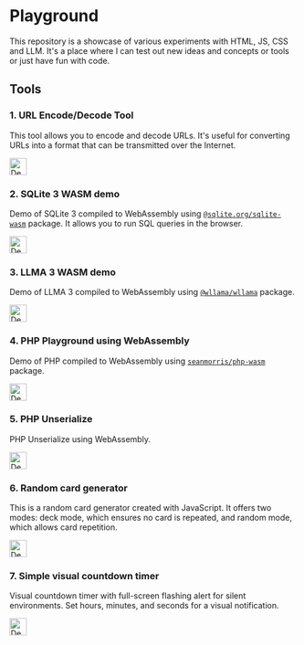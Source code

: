 # Playground
This repository is a showcase of various experiments with HTML, JS, CSS and LLM. It's a place where I can test out new ideas and concepts or tools or just have fun with code.

## Tools

### 1. URL Encode/Decode Tool

This tool allows you to encode and decode URLs. It's useful for converting URLs into a format that can be transmitted over the Internet.

[<img src="https://img.shields.io/badge/DEMO-Try%20it%20out!-blue?style=for-the-badge&logo=github" alt="Demo Button" height="30"/>](https://tools.utkarshpatel.com/url-encode-decode.html)

### 2. SQLite 3 WASM demo

Demo of SQLite 3 compiled to WebAssembly using [`@sqlite.org/sqlite-wasm`](https://github.com/sqlite/sqlite-wasm) package. It allows you to run SQL queries in the browser.

[<img src="https://img.shields.io/badge/DEMO-Try%20it%20out!-blue?style=for-the-badge&logo=github" alt="Demo Button" height="30"/>](https://tools.utkarshpatel.com/sqlite3-wasm-demo.html)

### 3. LLMA 3 WASM demo
Demo of LLMA 3 compiled to WebAssembly using [`@wllama/wllama`](https://github.com/ngxson/wllama) package.

[<img src="https://img.shields.io/badge/DEMO-Try%20it%20out!-blue?style=for-the-badge&logo=github" alt="Demo Button" height="30"/>](https://tools.utkarshpatel.com/llama-3-wasm.html)

### 4. PHP Playground using WebAssembly

Demo of PHP compiled to WebAssembly using [`seanmorris/php-wasm`](https://github.com/seanmorris/php-wasm/) package.

[<img src="https://img.shields.io/badge/DEMO-Try%20it%20out!-blue?style=for-the-badge&logo=github" alt="Demo Button" height="30"/>](https://tools.utkarshpatel.com/wasm-php.html)

### 5. PHP Unserialize

PHP Unserialize using WebAssembly.

[<img src="https://img.shields.io/badge/DEMO-Try%20it%20out!-blue?style=for-the-badge&logo=github" alt="Demo Button" height="30"/>](https://tools.utkarshpatel.com/php-unserialize.html)

### 6. Random card generator

This is a random card generator created with JavaScript. It offers two modes: deck mode, which ensures no card is repeated, and random mode, which allows card repetition.

[<img src="https://img.shields.io/badge/DEMO-Try%20it%20out!-blue?style=for-the-badge&logo=github" alt="Demo Button" height="30"/>](https://tools.utkarshpatel.com/random-card.html)


### 7. Simple visual countdown timer
Visual countdown timer with full-screen flashing alert for silent environments. Set hours, minutes, and seconds for a visual notification.

[<img src="https://img.shields.io/badge/DEMO-Try%20it%20out!-blue?style=for-the-badge&logo=github" alt="Demo Button" height="30"/>](https://tools.utkarshpatel.com/simple-visual-timer.html)
